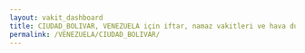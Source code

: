 ```yaml
---
layout: vakit_dashboard
title: CIUDAD_BOLIVAR, VENEZUELA için iftar, namaz vakitleri ve hava durumu - ilçe/eyalet seç
permalink: /VENEZUELA/CIUDAD_BOLIVAR/
---
```


<script type="text/javascript">
  var GLOBAL_COUNTRY = 'VENEZUELA';
  var GLOBAL_CITY = 'CIUDAD_BOLIVAR';
  var GLOBAL_STATE = '';
  var lat = 72;
  var lon = 21;
</script>
